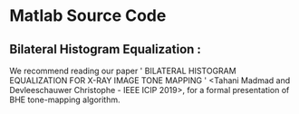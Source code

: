 # Matlab Source Code

## Bilateral Histogram Equalization :

We recommend reading our paper ' BILATERAL HISTOGRAM EQUALIZATION FOR X-RAY IMAGE TONE MAPPING ' <Tahani Madmad and  Devleeschauwer Christophe - IEEE ICIP 2019>, for a formal presentation of BHE tone-mapping algorithm.


